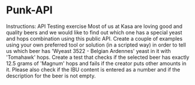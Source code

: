 # Punk-API
Instructions:
API Testing exercise
Most of us at Kasa are loving good and quality beers and we would like to find out which one has a special yeast and hops combination using this public API.
Create a couple of examples using your own preferred tool or solution (in a scripted way) in order to tell us which beer has 'Wyeast 3522 - Belgian Ardennes' 
yeast in it with 'Tomahawk' hops.
Create a test that checks if the selected beer has exactly 12.5 grams of 'Magnum' hops and fails if the creator puts other amounts in it. 
Please also check if the IBU content is entered as a number and if the description for the beer is not empty. 
